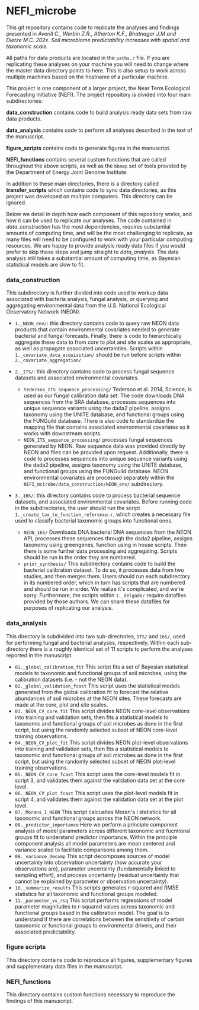 # NEFI_microbe
This git repository contains code to replicate the analyses and findings presented in *Averill C., Werbin Z.R., Atherton K.F., Bhatnagar J.M and Dietze M.C. 202x. Soil microbiome predictability increases with spatial and taxonomic scale.*

All paths for data products are located in the `paths.r` file. If you are replicating these analyses on your machine you will need to change where the master data directory points to here. This is also setup to work across multiple machines based on the hostname of a particular machine.

This project is one component of a larger project, the Near Term Ecological Forecasting Initiative (NEFI). The project repository is divided into four main subdirectories:

**data_construction** contains code to build analysis ready data sets from raw data products.

**data_analysis** contains code to perform all analyses described in the text of the manuscript.

**figure_scripts** contains code to generate figures in the manuscript.

**NEFI_functions** contains several custom functions that are called throughout the above scripts, as well as the `bbmap` set of tools provided by the Department of Energy Joint Genome Institute.

In addition to these main directories, there is a directory called **transfer_scripts** which contains code to sync data directories, as this project was developed on multiple computers. This directory can be ignored.

Below we detail in depth how each component of this repository works, and how it can be used to replicate our analyses. The code contained in *data_construction* has the most dependencies, requires substantial amounts of computing time, and will be the most challenging to replicate, as many files will need to be configured to work with your particular computing resources. We are happy to provide analysis ready data files if you would prefer to skip these steps and jump straight to *data_analysis*. The data analysis still takes a substantial amount of computing time, as Bayesian statistical models are slow to fit.


### data_construction
This subdirectory is further divided into code used to workup data associated with bacteria analysis, fungal analysis, or querying and aggregating environmental data from the U.S. National Ecological Observatory Network (NEON).

* `1._NEON_env/`: this directory contains code to query raw NEON data products that contain environmental covariates needed to generate bacterial and fungal forecasts. Finally, there is code to hierarchically aggregate these data to from core to plot and site scales as appropriate, as well as propagate associated uncertainties. Scripts within `1._covariate_data_acquisition/` should be run before scripts within `2._covariate_aggregation/`

* `2._ITS/`: this directory contains code to process fungal sequence datasets and associated environmental covariates.
    + `tedersoo_ITS_sequence_processing/`	Tedersoo et al. 2014, Science, is used as our fungal calibration data set. The code downloads DNA sequences from the SRA database, processes sequences into unique sequence variants using the dada2 pipeline, assigns taxonomy using the UNITE database, and functional groups using the FUNGuild database. There is also code to standardize the mapping file that contains associated environmental covariates so it works with downstream scripts.
    +	`NEON_ITS_sequence_processing/` processes fungal sequences generated by NEON. Raw sequence data was provided directly by NEON and files can be provided upon request. Additionally, there is code to processes sequences into unique sequence variants using the dada2 pipeline, assigns taxonomy using the UNITE database, and functional groups using the FUNGuild database. NEON environmental covariates are processed separately within the `NEFI_mcirobe/data_construction/NEON_env/` subdirectory.


* `3._16S/`: this directory contains code to process bacterial sequence datasets, and associated environmental covariates. Before running code in the subdirectories, the user should run the script `1._create_tax_to_function_reference.r`, which creates a necessary file used to classify bacterial taxonomic groups into functional ones.
    + `NEON_16S/` Downloads DNA bacterial DNA sequences from the NEON API, processes these sequences through the dada2 pipeline, assigns taxonomy using greengenes, function using in house scripts. Then there is some further data processing and aggregating. Scripts should be run in the order they are numbered.
    + `prior_synthesis/` This subdirectory contains code to build the bacterial calibration dataset. To do so, it processes data from two studies, and then merges them. Users should run each subdirectory in its numbered order, which in turn has scripts that are numbered and should be run in order. We realize it's complicated, and we're sorry. Furthermore, the scripts within `1._delgado/` require datafiles provided by those authors. We can share these datafiles for purposes of replicating our analysis.

### data_analysis
This directory is subdivided into two sub-directories, `ITS/` and `16S/`, used for performing fungal and bacterial analyses, respectively. Within each sub-directory there is a roughly identical set of 11 scripts to perform the analyses reported in the manuscript.

* `01._global_calibration_fit` This script fits a set of Bayesian statistical models to taxonomic and functional groups of soil microbes, using the calibration datasets (i.e. - not the NEON data).
* `02._global_validation_fcast` This script uses the statistical models generated from the global calibration fit to forecast the relative abundances of soil microbes at the NEON sites. These forecasts are made at the core, plot and site scales.
* `03._NEON_CV_core_fit` This script divides NEON core-level observations into training and validation sets, then fits a statistical models to taxonomic and functional groups of soil microbes as done in the first script, but using the randomly selected subset of NEON core-level training observations.
* `04._NEON_CV_plot_fit` This script divides NEON plot-level observations into training and validation sets, then fits a statistical models to taxonomic and functional groups of soil microbes as done in the first script, but using the randomly selected subset of NEON plot-level training observations.
* `05._NEON_CV_core_fcast` This script uses the core-level models fit in script 3, and validates them against the validation data set at the core level.
* `06._NEON_CV_plot_fcast` This script uses the plot-level models fit in script 4, and validates them against the validation data set at the plot level.
* `07._Morans_I_NEON` This script calcualtes Moran's I statistics for all taxonomic and functional groups across the NEON network.
* `08._predictor_importance` Here we perform a principle component analysis of model parameters across different taxonomic and fucntional groups fit to understand predictor importance. Within the principle component analysis all model parameters are mean centered and variance scaled to facilitate comparisons among them.
* `09._variance_decomp` This script decomposes sources of model uncertainty into observation uncertainty (how accurate your observations are), parameter uncertainty (fundamentally linked to sampling effort), and process uncertainty (residual uncertainty that cannot be explained by parameter or observation uncertainty).
* `10._summarize_results` This scripts generates r-squared and RMSE statistics for all taxonomic and functional groups modeled.
* `11._parameter_vs_rsq` This script performs regressions of model parameter magnitudes to r-squared values across taxonomic and functional groups based in the calibration model. The goal is to understand if there are correlations between the sensitivity of certain taxonomic or functional groups to environmental drivers, and their associated predictability.

### figure scripts
This directory contains code to reproduce all figures, supplementary figures and supplementary data files in the manuscript.

### NEFI_functions
This directory contains custom functions necessary to reproduce the findings of this manuscript.
